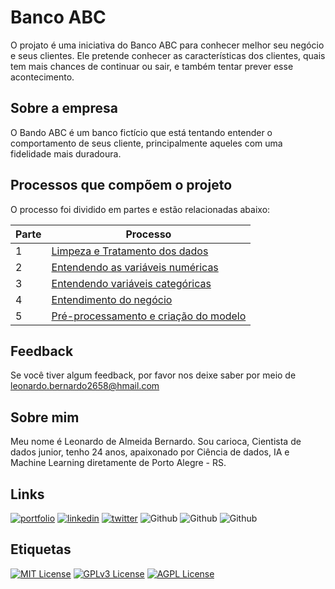 
# Banco ABC
O projato é uma iniciativa do Banco ABC para conhecer melhor seu negócio e seus clientes. 
Ele pretende conhecer as características dos clientes, quais tem mais chances de continuar ou sair, e também tentar prever 
esse acontecimento.

## Sobre a empresa
O Bando ABC é um banco fictício que está tentando entender o comportamento de seus cliente, 
principalmente aqueles com uma fidelidade mais duradoura.

## Processos que compõem o projeto
O processo foi dividido em partes e estão relacionadas abaixo:

|  Parte  |     Processo  |
|---------|---------------|
|1| [Limpeza e Tratamento dos dados](https://github.com/Leonardobern10/BancoABC/blob/main/Limpeza%20e%20Tratamento/BancoABC_Parte1.ipynb)|
|2| [Entendendo as variáveis numéricas](https://github.com/Leonardobern10/BancoABC/blob/main/Entendendo%20vari%C3%A1veis%20num%C3%A9ricas/BancoABC_Parte2.ipynb)|
|3| [Entendendo variáveis categóricas](https://github.com/Leonardobern10/BancoABC/tree/main/Entendendo%20valores%20categ%C3%B3ricos)|
|4| [Entendimento do negócio](https://github.com/Leonardobern10/BancoABC/blob/main/Entendimentos%20do%20neg%C3%B3cio/BancoABC_Parte4.ipynb)|
|5| [Pré-processamento e criação do modelo](https://github.com/Leonardobern10/BancoABC/blob/main/Previs%C3%A3o%20de%20sa%C3%ADda%20do%20cliente/BancoABC_Parte5.ipynb)|



## Feedback

Se você tiver algum feedback, por favor nos deixe saber por meio de leonardo.bernardo2658@hmail.com

## Sobre mim
Meu nome é Leonardo de Almeida Bernardo. Sou carioca, Cientista de dados junior, tenho 24 anos, apaixonado por Ciência de dados, IA e Machine Learning diretamente de Porto Alegre - RS.


## Links
[![portfolio](https://img.shields.io/badge/my_portfolio-000?style=for-the-badge&logo=ko-fi&logoColor=white)](https://github.com/Leonardobern10?tab=repositories)
[![linkedin](https://img.shields.io/badge/linkedin-0A66C2?style=for-the-badge&logo=linkedin&logoColor=white)](https://www.linkedin.com/in/leonardo-bern/)
[![twitter](https://img.shields.io/badge/twitter-1DA1F2?style=for-the-badge&logo=twitter&logoColor=white)](https://twitter.com/Leonardobern10)
![Github](https://img.shields.io/github/followers/Leonardobern10?style=social)
![Github](https://img.shields.io/github/watchers/Leonardobern10/BancoABC?style=social)
![Github](https://img.shields.io/github/languages/top/Leonardobern10/BancoABC?style=social)
## Etiquetas

[![MIT License](https://img.shields.io/badge/License-MIT-green.svg)](https://choosealicense.com/licenses/mit/)
[![GPLv3 License](https://img.shields.io/badge/License-GPL%20v3-yellow.svg)](https://opensource.org/licenses/)
[![AGPL License](https://img.shields.io/badge/license-AGPL-blue.svg)](http://www.gnu.org/licenses/agpl-3.0)


